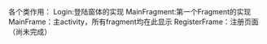 各个类作用：
Login:登陆窗体的实现
MainFragment:第一个Fragment的实现
MainFrame：主activity，所有fragment均在此显示
RegisterFrame：注册页面（尚未完成）


